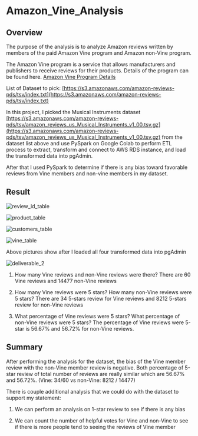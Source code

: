 # Amazon_Vine_Analysis

## Overview

The purpose of the analysis is to analyze Amazon reviews written by members of the paid Amazon Vine program and Amazon non-Vine program. 

The Amazon Vine program is a service that allows manufacturers and publishers to receive reviews for their products. Details of the program can be found here. [Amazon Vine Program Details](https://www.amazon.com/vine/about)

List of Dataset to pick: [https://s3.amazonaws.com/amazon-reviews-pds/tsv/index.txt](https://s3.amazonaws.com/amazon-reviews-pds/tsv/index.txt)

In this project, I picked the Musical Instruments dataset
[https://s3.amazonaws.com/amazon-reviews-pds/tsv/amazon_reviews_us_Musical_Instruments_v1_00.tsv.gz](https://s3.amazonaws.com/amazon-reviews-pds/tsv/amazon_reviews_us_Musical_Instruments_v1_00.tsv.gz)
from the dataset list above and use PySpark on Google Colab to perform ETL process to extract, transform and connect to AWS RDS instance, and load the transformed data into pgAdmin.

After that I used PySpark to determine if there is any bias toward favorable reviews from Vine members and non-vine members in my dataset.


## Result

![review_id_table](https://user-images.githubusercontent.com/100378319/174410942-86f3232e-45ef-4bf2-9474-670aed16a9f7.png)

![product_table](https://user-images.githubusercontent.com/100378319/174410944-87327938-bea7-42db-ba12-1f60e3acd54c.png)

![customers_table](https://user-images.githubusercontent.com/100378319/174410945-c0251240-d053-4fa0-ae8b-2f669d2bcf80.png)

![vine_table](https://user-images.githubusercontent.com/100378319/174410946-7b9c047f-5327-4535-b6a3-05f8f41259d5.png)


Above pictures show after I loaded all four transformed data into pgAdmin

![deliverable_2](https://user-images.githubusercontent.com/100378319/174410950-58e00969-133a-4956-8009-560620a2be0e.png)

1. How many Vine reviews and non-Vine reviews were there?
There are 60 Vine reviews and 14477 non-Vine reviews

2. How many Vine reviews were 5 stars? How many non-Vine reviews were 5 stars?
There are 34 5-stars review for Vine reviews and 8212 5-stars review for non-Vine reviews

3. What percentage of Vine reviews were 5 stars? What percentage of non-Vine reviews were 5 stars?
The percentage of Vine reviews were 5-star is 56.67% and 56.72% for non-Vine reviews.


## Summary

After performing the analysis for the dataset, the bias of the Vine member review with the non-Vine member review is negative. Both percentage of 5-star review of total number of reviews are really similar which are 56.67% and 56.72%. (Vine: 34/60 vs non-Vine: 8212 / 14477)

There is couple additional analysis that we could do with the dataset to support my statement:

1. We can perform an analysis on 1-star review to see if there is any bias

2. We can count the number of helpful votes for Vine and non-Vine to see if there is more people tend to seeing the reviews of Vine member 


